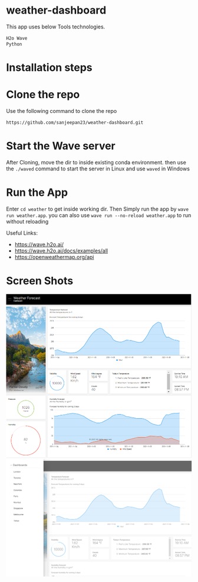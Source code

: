 # weather-dashboard

This app uses below Tools technologies.

```
H2o Wave
Python
```

# Installation steps

# Clone the repo
Use the following command to clone the repo
```
https://github.com/sanjeepan23/weather-dashboard.git
```
# Start the Wave server
After Cloning, move the dir to inside existing conda environment. then use the `./waved` command to start the server in Linux and use `waved` in Windows

# Run the App
Enter `cd weather` to get inside working dir. Then Simply run the app by `wave run weather.app`. you can also use `wave run --no-reload weather.app` to run without reloading

Useful Links:

- https://wave.h2o.ai/
- https://wave.h2o.ai/docs/examples/all
- https://openweathermap.org/api


# Screen Shots
![alt text](https://github.com/sanjeepan23/weather-dashboard/blob/main/assets/.h2o.png?raw=true)
![alt text](https://github.com/sanjeepan23/weather-dashboard/blob/main/assets/2.h2o.png?raw=true)


